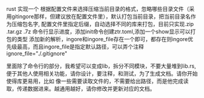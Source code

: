 rust 实现一个 根据配置文件来选择压缩当前目录的格式，忽略哪些目录文件（采用gitingore那样，但建议放在配置文件里），默认打包当前目录，把当前目录名作为压缩包名字, 配置文件里指定后缀，自动选择不同的库来打包，目前只实现.zip .tar.gz .7z 
命令行显示进度，添加init命令创建ztr.toml,添加一个show显示可以打包的类型
添加新的解析，ingore和ingore_file存在一个即可，都存在则ingore优先级最高，而且ingore_file是指定默认路径，可以弄个注释ignore_file="./.gitignore"



里面除了命令行的部分，我希望可以变成lib，拆分不同模块，不要大量堆到lib.rs,便于其他人使用相关功能，请你设计，要注释，和测试，为了生成文档。请你开始
使得库更易用，比如 像一些需要读取文件的，不需要给出路径，而是他完成读取，传递数据进来。越通用越好，请你修改并更新对应的文档。